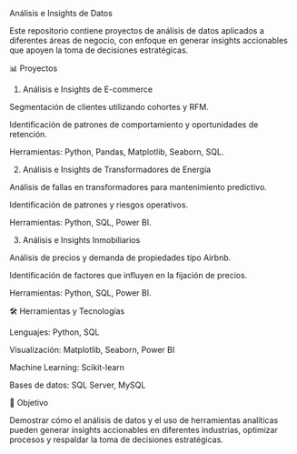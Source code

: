 Análisis e Insights de Datos

Este repositorio contiene proyectos de análisis de datos aplicados a diferentes áreas de negocio, con enfoque en generar insights accionables que apoyen la toma de decisiones estratégicas.

📊 Proyectos
1. Análisis e Insights de E-commerce

Segmentación de clientes utilizando cohortes y RFM.

Identificación de patrones de comportamiento y oportunidades de retención.

Herramientas: Python, Pandas, Matplotlib, Seaborn, SQL.

2. Análisis e Insights de Transformadores de Energía

Análisis de fallas en transformadores para mantenimiento predictivo.

Identificación de patrones y riesgos operativos.

Herramientas: Python, SQL, Power BI.

3. Análisis e Insights Inmobiliarios

Análisis de precios y demanda de propiedades tipo Airbnb.

Identificación de factores que influyen en la fijación de precios.

Herramientas: Python, SQL, Power BI.

🛠️ Herramientas y Tecnologías

Lenguajes: Python, SQL

Visualización: Matplotlib, Seaborn, Power BI

Machine Learning: Scikit-learn

Bases de datos: SQL Server, MySQL

🚀 Objetivo

Demostrar cómo el análisis de datos y el uso de herramientas analíticas pueden generar insights accionables en diferentes industrias, optimizar procesos y respaldar la toma de decisiones estratégicas.
